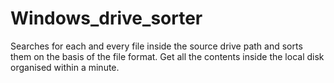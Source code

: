 # Windows_drive_sorter
Searches for each and every file inside the source drive path and sorts them on the basis of the file format.
Get all the contents inside the local disk organised within a minute.
